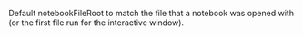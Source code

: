 Default notebookFileRoot to match the file that a notebook was opened with (or the first file run for the interactive window).
